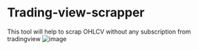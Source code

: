 # Trading-view-scrapper
This tool will help to scrap OHLCV without any subscription from tradingview
![image](https://github.com/user-attachments/assets/58f2af2c-7b45-41f4-9eb0-315018c196a9)

